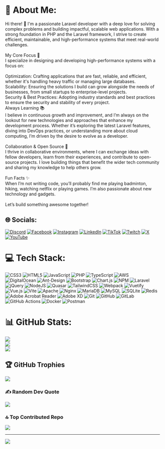 # 💫 About Me:
Hi there! 👋 I'm a passionate Laravel developer with a deep love for solving complex problems and building impactful, scalable web applications. With a strong foundation in PHP and the Laravel framework, I strive to create efficient, maintainable, and high-performance systems that meet real-world challenges.<br><br>My Core Focus 🌟<br>I specialize in designing and developing high-performance systems with a focus on:<br><br>Optimization: Crafting applications that are fast, reliable, and efficient, whether it's handling heavy traffic or managing large databases.<br>Scalability: Ensuring the solutions I build can grow alongside the needs of businesses, from small startups to enterprise-level projects.<br>Security & Best Practices: Adopting industry standards and best practices to ensure the security and stability of every project.<br>Always Learning 📚<br>I believe in continuous growth and improvement, and I’m always on the lookout for new technologies and approaches that enhance my development process. Whether it’s exploring the latest Laravel features, diving into DevOps practices, or understanding more about cloud computing, I’m driven by the desire to evolve as a developer.<br><br>Collaboration & Open Source 🤝<br>I thrive in collaborative environments, where I can exchange ideas with fellow developers, learn from their experiences, and contribute to open-source projects. I love building things that benefit the wider tech community and sharing my knowledge to help others grow.<br><br>Fun Facts ✨<br>When I’m not writing code, you’ll probably find me playing badminton, hiking, watching netflix or playing games. I’m also passionate about new technology and gadgets.<br><br>Let’s build something awesome together!


## 🌐 Socials:
[![Discord](https://img.shields.io/badge/Discord-%237289DA.svg?logo=discord&logoColor=white)](https://discord.gg/amsyarDev) [![Facebook](https://img.shields.io/badge/Facebook-%231877F2.svg?logo=Facebook&logoColor=white)](https://facebook.com/amsyarDev) [![Instagram](https://img.shields.io/badge/Instagram-%23E4405F.svg?logo=Instagram&logoColor=white)](https://instagram.com/amsyardev) [![LinkedIn](https://img.shields.io/badge/LinkedIn-%230077B5.svg?logo=linkedin&logoColor=white)](https://linkedin.com/in/https://www.linkedin.com/in/amirul-amsyar-azhar-8930bb1a0/) [![TikTok](https://img.shields.io/badge/TikTok-%23000000.svg?logo=TikTok&logoColor=white)](https://tiktok.com/@amsyarDev) [![Twitch](https://img.shields.io/badge/Twitch-%239146FF.svg?logo=Twitch&logoColor=white)](https://twitch.tv/https://www.twitch.tv/electrahunter307) [![X](https://img.shields.io/badge/X-black.svg?logo=X&logoColor=white)](https://x.com/amsyarDev) [![YouTube](https://img.shields.io/badge/YouTube-%23FF0000.svg?logo=YouTube&logoColor=white)](https://youtube.com/@amsyarDev) 

# 💻 Tech Stack:
![CSS3](https://img.shields.io/badge/css3-%231572B6.svg?style=flat&logo=css3&logoColor=white) ![HTML5](https://img.shields.io/badge/html5-%23E34F26.svg?style=flat&logo=html5&logoColor=white) ![JavaScript](https://img.shields.io/badge/javascript-%23323330.svg?style=flat&logo=javascript&logoColor=%23F7DF1E) ![PHP](https://img.shields.io/badge/php-%23777BB4.svg?style=flat&logo=php&logoColor=white) ![TypeScript](https://img.shields.io/badge/typescript-%23007ACC.svg?style=flat&logo=typescript&logoColor=white) ![AWS](https://img.shields.io/badge/AWS-%23FF9900.svg?style=flat&logo=amazon-aws&logoColor=white) ![DigitalOcean](https://img.shields.io/badge/DigitalOcean-%230167ff.svg?style=flat&logo=digitalOcean&logoColor=white) ![Ant-Design](https://img.shields.io/badge/-AntDesign-%230170FE?style=flat&logo=ant-design&logoColor=white) ![Bootstrap](https://img.shields.io/badge/bootstrap-%238511FA.svg?style=flat&logo=bootstrap&logoColor=white) ![Chart.js](https://img.shields.io/badge/chart.js-F5788D.svg?style=flat&logo=chart.js&logoColor=white) ![NPM](https://img.shields.io/badge/NPM-%23CB3837.svg?style=flat&logo=npm&logoColor=white) ![Laravel](https://img.shields.io/badge/laravel-%23FF2D20.svg?style=flat&logo=laravel&logoColor=white) ![jQuery](https://img.shields.io/badge/jquery-%230769AD.svg?style=flat&logo=jquery&logoColor=white) ![NodeJS](https://img.shields.io/badge/node.js-6DA55F?style=flat&logo=node.js&logoColor=white) ![Quasar](https://img.shields.io/badge/Quasar-16B7FB?style=flat&logo=quasar&logoColor=black) ![TailwindCSS](https://img.shields.io/badge/tailwindcss-%2338B2AC.svg?style=flat&logo=tailwind-css&logoColor=white) ![Webpack](https://img.shields.io/badge/webpack-%238DD6F9.svg?style=flat&logo=webpack&logoColor=black) ![Vuetify](https://img.shields.io/badge/Vuetify-1867C0?style=flat&logo=vuetify&logoColor=AEDDFF) ![Vue.js](https://img.shields.io/badge/vue.js-%2335495e.svg?style=flat&logo=vuedotjs&logoColor=%234FC08D) ![Vite](https://img.shields.io/badge/vite-%23646CFF.svg?style=flat&logo=vite&logoColor=white) ![Apache](https://img.shields.io/badge/apache-%23D42029.svg?style=flat&logo=apache&logoColor=white) ![Nginx](https://img.shields.io/badge/nginx-%23009639.svg?style=flat&logo=nginx&logoColor=white) ![MariaDB](https://img.shields.io/badge/MariaDB-003545?style=flat&logo=mariadb&logoColor=white) ![MySQL](https://img.shields.io/badge/mysql-4479A1.svg?style=flat&logo=mysql&logoColor=white) ![SQLite](https://img.shields.io/badge/sqlite-%2307405e.svg?style=flat&logo=sqlite&logoColor=white) ![Redis](https://img.shields.io/badge/redis-%23DD0031.svg?style=flat&logo=redis&logoColor=white) ![Adobe Acrobat Reader](https://img.shields.io/badge/Adobe%20Acrobat%20Reader-EC1C24.svg?style=flat&logo=Adobe%20Acrobat%20Reader&logoColor=white) ![Adobe XD](https://img.shields.io/badge/Adobe%20XD-470137?style=flat&logo=Adobe%20XD&logoColor=#FF61F6) ![Git](https://img.shields.io/badge/git-%23F05033.svg?style=flat&logo=git&logoColor=white) ![GitHub](https://img.shields.io/badge/github-%23121011.svg?style=flat&logo=github&logoColor=white) ![GitLab](https://img.shields.io/badge/gitlab-%23181717.svg?style=flat&logo=gitlab&logoColor=white) ![GitHub Actions](https://img.shields.io/badge/github%20actions-%232671E5.svg?style=flat&logo=githubactions&logoColor=white) ![Docker](https://img.shields.io/badge/docker-%230db7ed.svg?style=flat&logo=docker&logoColor=white) ![Postman](https://img.shields.io/badge/Postman-FF6C37?style=flat&logo=postman&logoColor=white)
# 📊 GitHub Stats:
![](https://github-readme-stats.vercel.app/api?username=amsyarDev&theme=neon&hide_border=false&include_all_commits=true&count_private=true)<br/>
![](https://github-readme-streak-stats.herokuapp.com/?user=amsyarDev&theme=neon&hide_border=false)<br/>
![](https://github-readme-stats.vercel.app/api/top-langs/?username=amsyarDev&theme=neon&hide_border=false&include_all_commits=true&count_private=true&layout=compact)

## 🏆 GitHub Trophies
![](https://github-profile-trophy.vercel.app/?username=amsyarDev&theme=radical&no-frame=false&no-bg=false&margin-w=4)

### ✍️ Random Dev Quote
![](https://quotes-github-readme.vercel.app/api?type=horizontal&theme=radical)

### 🔝 Top Contributed Repo
![](https://github-contributor-stats.vercel.app/api?username=amsyarDev&limit=5&theme=radical&combine_all_yearly_contributions=true)

---
[![](https://visitcount.itsvg.in/api?id=amsyarDev&icon=0&color=5)](https://visitcount.itsvg.in)

<!-- Proudly created with GPRM ( https://gprm.itsvg.in ) -->
